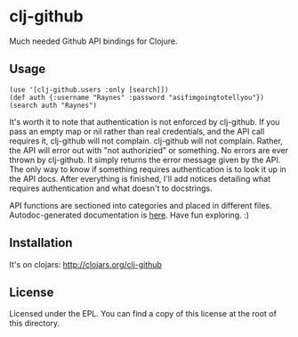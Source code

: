 # clj-github

Much needed Github API bindings for Clojure.

## Usage


    (use '[clj-github.users :only [search]])
    (def auth {:username "Raynes" :password "asifimgoingtotellyou"})
    (search auth "Raynes")

It's worth it to note that authentication is not enforced by clj-github. If you pass an empty map or nil rather than real credentials, and the API call requires it, clj-github will not complain. clj-github will not complain. Rather, the API will error out with "not authorizied" or something. No errors are ever thrown by clj-github. It simply returns the error message given by the API. The only way to know if something requires authentication is to look it up in the API docs. After everything is finished, I'll add notices detailing what requires authentication and what doesn't to docstrings.

API functions are sectioned into categories and placed in different files. Autodoc-generated documentation is [here](http://raynes.github.com/clj-github/). Have fun exploring. :)

## Installation

It's on clojars: http://clojars.org/clj-github

## License

Licensed under the EPL. You can find a copy of this license at the root of this directory.
